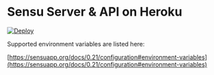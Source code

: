 # Sensu Server & API on Heroku #

[![Deploy](https://www.herokucdn.com/deploy/button.svg)](https://heroku.com/deploy)

Supported environment variables are listed here:

[https://sensuapp.org/docs/0.21/configuration#environment-variables](https://sensuapp.org/docs/0.21/configuration#environment-variables)
